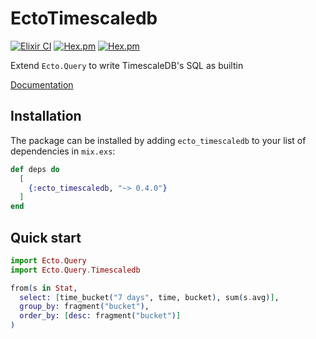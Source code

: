 # EctoTimescaledb

[![Elixir CI](https://github.com/dannypsnl/ecto_timescaledb/actions/workflows/elixir.yml/badge.svg)](https://github.com/dannypsnl/ecto_timescaledb/actions/workflows/elixir.yml)
[![Hex.pm](https://img.shields.io/hexpm/v/ecto_timescaledb.svg?style=flat-square)](https://hex.pm/packages/ecto_timescaledb)
[![Hex.pm](https://img.shields.io/hexpm/dt/ecto_timescaledb.svg?style=flat-square)](https://hex.pm/packages/ecto_timescaledb)

Extend `Ecto.Query` to write TimescaleDB's SQL as builtin

[Documentation](https://hexdocs.pm/ecto_timescaledb/api-reference.html)

## Installation

The package can be installed by adding `ecto_timescaledb` to your list of dependencies in `mix.exs`:

```elixir
def deps do
  [
    {:ecto_timescaledb, "~> 0.4.0"}
  ]
end
```

## Quick start

```elixir
import Ecto.Query
import Ecto.Query.Timescaledb

from(s in Stat,
  select: [time_bucket("7 days", time, bucket), sum(s.avg)],
  group_by: fragment("bucket"),
  order_by: [desc: fragment("bucket")]
)
```

